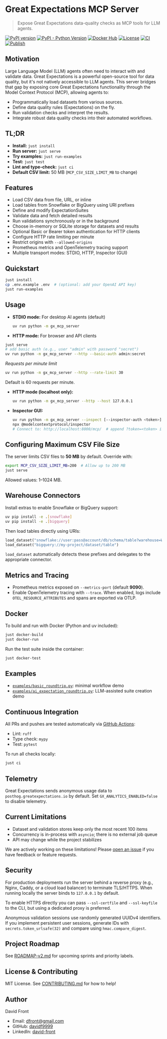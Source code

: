 # Great Expectations MCP Server

> Expose Great Expectations data-quality checks as MCP tools for LLM agents.

[![PyPI version](https://img.shields.io/pypi/v/gx-mcp-server)](https://pypi.org/project/gx-mcp-server)
[![PyPI - Python Version](https://img.shields.io/pypi/pyversions/gx-mcp-server)](https://pypi.org/project/gx-mcp-server)
[![Docker Hub](https://img.shields.io/docker/pulls/davidf9999/gx-mcp-server.svg)](https://hub.docker.com/r/davidf9999/gx-mcp-server)
[![License](https://img.shields.io/github/license/davidf9999/gx-mcp-server)](LICENSE)
[![CI](https://github.com/davidf9999/gx-mcp-server/actions/workflows/ci.yaml/badge.svg?branch=dev)](https://github.com/davidf9999/gx-mcp-server/actions/workflows/ci.yaml)
[![Publish](https://github.com/davidf9999/gx-mcp-server/actions/workflows/publish.yaml/badge.svg)](https://github.com/davidf9999/gx-mcp-server/actions/workflows/publish.yaml)

## Motivation
 
Large Language Model (LLM) agents often need to interact with and validate data. Great Expectations is a powerful open-source tool for data quality, but it's not natively accessible to LLM agents. This server bridges that gap by exposing core Great Expectations functionality through the Model Context Protocol (MCP), allowing agents to:

- Programmatically load datasets from various sources.
- Define data quality rules (Expectations) on the fly.
- Run validation checks and interpret the results.
- Integrate robust data quality checks into their automated workflows.

## TL;DR

- **Install:** `just install`
- **Run server:** `just serve`
- **Try examples:** `just run-examples`
- **Test:** `just test`
- **Lint and type-check:** `just ci`
- **Default CSV limit:** 50 MB (`MCP_CSV_SIZE_LIMIT_MB` to change)

## Features

- Load CSV data from file, URL, or inline
- Load tables from Snowflake or BigQuery using URI prefixes
- Define and modify ExpectationSuites
- Validate data and fetch detailed results
- Run validations synchronously or in the background
- Choose in-memory or SQLite storage for datasets and results
- Optional Basic or Bearer token authentication for HTTP clients
- Configure HTTP rate limiting per minute
- Restrict origins with `--allowed-origins`
- Prometheus metrics and OpenTelemetry tracing support
- Multiple transport modes: STDIO, HTTP, Inspector (GUI)

## Quickstart

```bash
just install
cp .env.example .env  # (optional: add your OpenAI API key)
just run-examples
```

## Usage

- **STDIO mode:** For desktop AI agents (default)
  ```bash
  uv run python -m gx_mcp_server
  ```

- **HTTP mode:** For browser and API clients
```bash
just serve
# add basic auth (e.g., user "admin" with password "secret")
uv run python -m gx_mcp_server --http --basic-auth admin:secret
```

*Requests per minute limit*
```bash
uv run python -m gx_mcp_server --http --rate-limit 30
```
Default is 60 requests per minute.

- **HTTP mode (localhost only):**
  ```bash
  uv run python -m gx_mcp_server --http --host 127.0.0.1
  ```

- **Inspector GUI:**
  ```bash
  uv run python -m gx_mcp_server --inspect [--inspector-auth <token>]
  npx @modelcontextprotocol/inspector
  # Connect to: http://localhost:8000/mcp/  # append ?token=<token> if auth enabled
  ```

## Configuring Maximum CSV File Size

The server limits CSV files to **50 MB** by default. Override with:
```bash
export MCP_CSV_SIZE_LIMIT_MB=200  # Allow up to 200 MB
just serve
```
Allowed values: 1–1024 MB.

## Warehouse Connectors

Install extras to enable Snowflake or BigQuery support:

```bash
uv pip install -e .[snowflake]
uv pip install -e .[bigquery]
```

Then load tables directly using URIs:

```python
load_dataset("snowflake://user:pass@account/db/schema/table?warehouse=WH")
load_dataset("bigquery://my-project/dataset/table")
```

`load_dataset` automatically detects these prefixes and delegates to the
appropriate connector.

## Metrics and Tracing

- Prometheus metrics exposed on `--metrics-port` (default **9090**).
- Enable OpenTelemetry tracing with `--trace`. When enabled, logs include
  `OTEL_RESOURCE_ATTRIBUTES` and spans are exported via OTLP.

## Docker

To build and run with Docker (Python and uv included):

```bash
just docker-build
just docker-run
```

Run the test suite inside the container:

```bash
just docker-test
```

## Examples

- [`examples/basic_roundtrip.py`](examples/basic_roundtrip.py): minimal workflow demo
- [`examples/ai_expectation_roundtrip.py`](examples/ai_expectation_roundtrip.py): LLM-assisted suite creation demo

## Continuous Integration

All PRs and pushes are tested automatically via [GitHub Actions](https://github.com/davidf9999/gx-mcp-server/actions):
- Lint: `ruff`
- Type check: `mypy`
- Test: `pytest`

To run all checks locally:
```bash
just ci
```

## Telemetry

Great Expectations sends anonymous usage data to `posthog.greatexpectations.io` by default.
Set `GX_ANALYTICS_ENABLED=false` to disable telemetry.

## Current Limitations

- Dataset and validation stores keep only the most recent 100 items
- Concurrency is in-process with `asyncio`; there is no external job queue
- API may change while the project stabilizes

We are actively working on these limitations! Please [open an issue](https://github.com/davidf9999/gx-mcp-server/issues) 
if you have feedback or feature requests.

## Security

For production deployments run the server behind a reverse proxy (e.g., Nginx, Caddy, or a cloud load balancer) to terminate TLS/HTTPS. When running locally the server binds to `127.0.0.1` by default.

To enable HTTPS directly you can pass `--ssl-certfile` and `--ssl-keyfile` to the CLI, but using a dedicated proxy is preferred.

Anonymous validation sessions use randomly generated UUIDv4 identifiers. If you implement persistent user sessions, generate IDs with `secrets.token_urlsafe(32)` and compare using `hmac.compare_digest`.

## Project Roadmap

See [ROADMAP-v2.md](ROADMAP-v2.md) for upcoming sprints and priority labels.

## License & Contributing

MIT License. See [CONTRIBUTING.md](CONTRIBUTING.md) for how to help!

## Author

David Front
- Email: dfront@gmail.com
- GitHub: [davidf9999](https://github.com/davidf9999)
- LinkedIn: [david-front](https://www.linkedin.com/in/david-front/)
